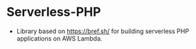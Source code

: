 # Serverless-PHP
* Library based on https://bref.sh/ for building serverless PHP applications on AWS Lambda.
